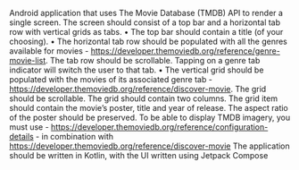 Android application that uses The Movie Database (TMDB) API to render a
single screen. The screen should consist of a top bar and a horizontal tab row with vertical grids
as tabs.
• The top bar should contain a title (of your choosing).
• The horizontal tab row should be populated with all the genres available for movies -
https://developer.themoviedb.org/reference/genre-movie-list. The tab row should be
scrollable. Tapping on a genre tab indicator will switch the user to that tab.
• The vertical grid should be populated with the movies of its associated genre tab -
https://developer.themoviedb.org/reference/discover-movie. The grid should be
scrollable. The grid should contain two columns. The grid item should contain the
movie’s poster, title and year of release. The aspect ratio of the poster should be
preserved. To be able to display TMDB imagery, you must use -
https://developer.themoviedb.org/reference/configuration-details - in combination with
https://developer.themoviedb.org/reference/discover-movie
The application should be written in Kotlin, with the UI written using Jetpack Compose
